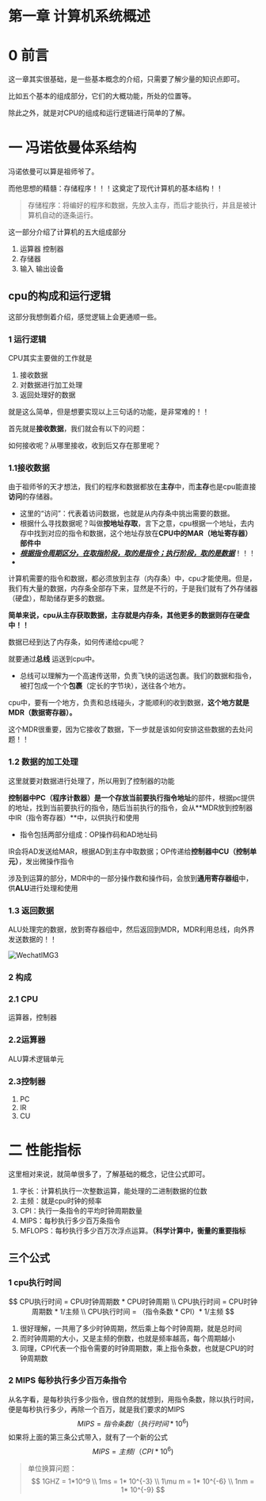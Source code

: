 # 第一章 计算机系统概述

# 0 前言

这一章其实很基础，是一些基本概念的介绍，只需要了解少量的知识点即可。

比如五个基本的组成部分，它们的大概功能，所处的位置等。

除此之外，就是对CPU的组成和运行逻辑进行简单的了解。

# 一 冯诺依曼体系结构

冯诺依曼可以算是祖师爷了。

而他思想的精髓：存储程序！！！这奠定了现代计算机的基本结构！！

>存储程序：将编好的程序和数据，先放入主存，而后才能执行，并且是被计算机自动的逐条运行。

这一部分介绍了计算机的五大组成部分

1. 运算器 控制器
2. 存储器
3. 输入 输出设备

## cpu的构成和运行逻辑

这部分我想倒着介绍，感觉逻辑上会更通顺一些。

### 1 运行逻辑

CPU其实主要做的工作就是

1. 接收数据
2. 对数据进行加工处理
3. 返回处理好的数据

就是这么简单，但是想要实现以上三句话的功能，是非常难的！！

首先就是**接收数据**，我们就会有以下的问题：

如何接收呢？从哪里接收，收到后又存在那里呢？

### 1.1接收数据

由于祖师爷的天才想法，我们的程序和数据都放在**主存**中，而**主存**也是cpu能直接**访问**的存储器。

- 这里的“访问”：代表着访问数据，也就是从内存条中挑出需要的数据。
- 根据什么寻找数据呢？叫做**按地址存取**，言下之意，cpu根据一个地址，去内存中找到对应的指令和数据，这个地址存放在**CPU中的MAR（地址寄存器）部件中**
- **<u>*根据指令周期区分，在取指阶段，取的是指令；执行阶段，取的是数据*</u>**！！！
- 

计算机需要的指令和数据，都必须放到主存（内存条）中，cpu才能使用。但是，我们有大量的数据，内存条全部存下来，显然是不行的，于是我们就有了外存储器（硬盘），帮助储存更多的数据。



**简单来说，cpu从主存获取数据，主存就是内存条，其他更多的数据则存在硬盘中！！**



数据已经到达了内存条，如何传递给cpu呢？

就要通过**总线** 运送到cpu中。

- 总线可以理解为一个高速传送带，负责飞快的运送包裹。我们的数据和指令，被打包成一个个**包裹**（定长的字节块），送往各个地方。

cpu中，要有一个地方，负责和总线碰头，才能顺利的收到数据，**这个地方就是MDR（数据寄存器）。**

这个MDR很重要，因为它接收了数据，下一步就是该如何安排这些数据的去处问题！！

### 1.2 数据的加工处理

这里就要对数据进行处理了，所以用到了控制器的功能

**控制器中PC（程序计数器）**是一个存放当前要**执行指令地址**的部件，根据pc提供的地址，找到当前要执行的指令，随后当前执行的指令，会从**MDR放到控制器中IR（指令寄存器）**中，以供执行和使用

- 指令包括两部分组成：OP操作码和AD地址码

IR会将AD发送给MAR，根据AD到主存中取数据；OP传递给**控制器中CU（控制单元）**，发出微操作指令

涉及到运算的部分，MDR中的一部分操作数和操作码，会放到**通用寄存器组**中，供**ALU**进行处理和使用

### 1.3 返回数据

ALU处理完的数据，放到寄存器组中，然后返回到MDR，MDR利用总线，向外界发送数据的！！

![WechatIMG3](https://picgo-sy.oss-cn-beijing.aliyuncs.com/test/WechatIMG3.jpeg)

### 2 构成

### 2.1 CPU

运算器，控制器

### 2.2运算器 

ALU算术逻辑单元

### 2.3控制器

1. PC
2. IR
3. CU



# 二 性能指标

这里相对来说，就简单很多了，了解基础的概念，记住公式即可。

1. 字长：计算机执行一次整数运算，能处理的二进制数据的位数
2. 主频：就是cpu时钟的频率
3. CPI：执行一条指令的平均时钟周期数量
4. MIPS：每秒执行多少百万条指令
5. MFLOPS：每秒执行多少百万次浮点运算。**（科学计算中，衡量的重要指标**

## 三个公式

### 1 cpu执行时间

$$
CPU执行时间 = CPU时钟周期数 * CPU时钟周期 \\
CPU执行时间 = CPU时钟周期数 * 1/主频 \\
CPU执行时间 = （指令条数 * CPI）* 1/主频
$$

1. 很好理解，一共用了多少时钟周期，然后乘上每个时钟周期，就是总时间
2. 而时钟周期的大小，又是主频的倒数，也就是频率越高，每个周期越小
3. 同理，CPI代表一个指令需要的时钟周期数，乘上指令条数，也就是CPU的时钟周期数

### 2 MIPS 每秒执行多少百万条指令

从名字看，是每秒执行多少指令，很自然的就想到，用指令条数，除以执行时间，便是每秒执行多少，再除一个百万，就是我们要求的MIPS
$$
MIPS = 指令条数  / （执行时间 * 10^6)
$$
如果将上面的第三条公式带入，就有了一个新的公式
$$
MIPS = 主频  / （CPI * 10^6)
$$

>单位换算问题：
>$$
>1GHZ = 1*10^9 \\
>1ms = 1* 10^{-3} \\
>1\mu m = 1* 10^{-6} \\
>1nm = 1* 10^{-9}
>$$